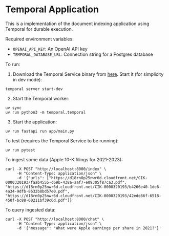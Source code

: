 # Temporal Application

This is a implementation of the document indexing application using Temporal for durable execution.

Required environment variables:

- `OPENAI_API_KEY`: An OpenAI API key
- `TEMPORAL_DATABASE_URL`: Connection string for a Postgres database

To run:

1. Download the Temporal Service binary from [here](https://learn.temporal.io/getting_started/python/dev_environment/).
Start it (for simplicity in dev mode):

```shell
temporal server start-dev
```

2. Start the Temporal worker:

```shell
uv sync
uv run python3 -m temporal.temporal
```

3. Start the application:

```shell
uv run fastapi run app/main.py
```

To test (requires the Temporal Service to be running):

```shell
uv run pytest
```

To ingest some data (Apple 10-K filings for 2021-2023):

```
curl -X POST "http://localhost:8000/index" \
     -H "Content-Type: application/json" \
     -d '{"urls": ["https://d18rn0p25nwr6d.cloudfront.net/CIK-0000320193/faab4555-c69b-438a-aaf7-e09305f87ca3.pdf", "https://d18rn0p25nwr6d.cloudfront.net/CIK-0000320193/b4266e40-1de6-4a34-9dfb-8632b8bd57e0.pdf", "https://d18rn0p25nwr6d.cloudfront.net/CIK-0000320193/42ede86f-6518-450f-bc88-60211bf39c6d.pdf"]}'
```

To query ingested data:

```
curl -X POST "http://localhost:8000/chat" \
     -H "Content-Type: application/json" \
     -d '{"message": "What were Apple earnings per share in 2021?"}'
```